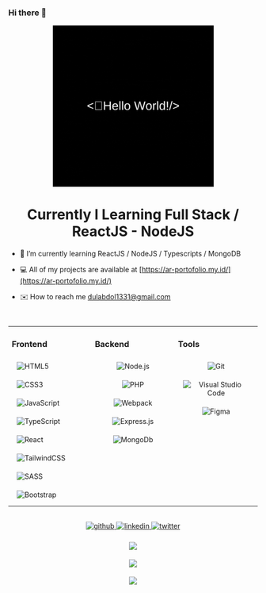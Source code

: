 ### Hi there 👋

<div align="center">
<img src="https://github.com/dulabdul/dulabdul/blob/main/welcome_greeting.gif?raw=true" align="center" height="325" alt='My Banner' />
</div>  
  
# <div align="center">Currently I Learning Full Stack / ReactJS - NodeJS</div>

- 🌱 I’m currently learning ReactJS / NodeJS / Typescripts / MongoDB

- 💻 All of my projects are available at [https://ar-portofolio.my.id/](https://ar-portofolio.my.id/)

- ✉️ How to reach me [dulabdol1331@gmail.com](mailto:dulabdol1331@gmail.com)

<br/>

<table><tr><td valign="top" width="33%">

### Frontend

<img style="margin: 10px" src="https://profilinator.rishav.dev/skills-assets/html5-original-wordmark.svg" alt="HTML5" height="50" />  
<img style="margin: 10px" src="https://profilinator.rishav.dev/skills-assets/css3-original-wordmark.svg" alt="CSS3" height="50" />  
<img style="margin: 10px" src="https://profilinator.rishav.dev/skills-assets/javascript-original.svg" alt="JavaScript" height="50" />  
<img style="margin: 10px" src="https://profilinator.rishav.dev/skills-assets/typescript-original.svg" alt="TypeScript" height="50" />  
<img alt='React' style="margin: 10px" src='https://img.shields.io/badge/react-%2320232a.svg?style=for-the-badge&logo=react&logoColor=%2361DAF'/> 
<img alt='TailwindCSS' style="margin: 10px" src='https://img.shields.io/badge/tailwindcss-%2338B2AC.svg?style=for-the-badge&logo=tailwind-css&logoColor=white'/> 
<img alt='SASS' style="margin: 10px" src='https://img.shields.io/badge/SASS-hotpink.svg?style=for-the-badge&logo=SASS&logoColor=white'/> 
<img alt='Bootstrap' style="margin: 10px" src='https://img.shields.io/badge/bootstrap-%23563D7C.svg?style=for-the-badge&logo=bootstrap&logoColor=white'/> 
</div>

</td><td valign="top" width="33%">

### Backend

<div align="center">  
<img style="margin: 10px" src="https://profilinator.rishav.dev/skills-assets/nodejs-original-wordmark.svg" alt="Node.js" height="50" />  
<img style="margin: 10px" src="https://profilinator.rishav.dev/skills-assets/php-original.svg" alt="PHP" height="50" />  
<img style="margin: 10px" src="https://profilinator.rishav.dev/skills-assets/webpack-original.svg" alt="Webpack" height="50" />  
<img style="margin: 10px" src="https://profilinator.rishav.dev/skills-assets/express-original-wordmark.svg" alt="Express.js" height="50" />  
<img style="margin: 10px" src="https://img.shields.io/badge/MongoDB-%234ea94b.svg?style=for-the-badge&logo=mongodb&logoColor=white" alt="MongoDb" />  
</div>

</td><td valign="top" width="33%">

### Tools

<div align="center">  
<img style="margin: 10px" src="https://profilinator.rishav.dev/skills-assets/git-scm-icon.svg" alt="Git" height="50" />  
<img style="margin: 10px" src="https://img.shields.io/badge/Visual%20Studio%20Code-0078d7.svg?style=for-the-badge&logo=visual-studio-code&logoColor=white" alt="Visual Studio Code" height='25'  />  
<img style="margin: 10px" src="https://img.shields.io/badge/figma-%23F24E1E.svg?style=for-the-badge&logo=figma&logoColor=white" alt="Figma"  /> 
 
</div>

</td></tr></table>

<br/>

<div align="center">
<a href="https://github.com/dulabdul" target="_blank">
<img src=https://img.shields.io/badge/github-%2324292e.svg?&style=for-the-badge&logo=github&logoColor=white alt=github style="margin-bottom: 5px;" />
</a> 
<a href="https://www.linkedin.com/in/abdul-rahman-2737131a1" target="_blank">
<img src=https://img.shields.io/badge/linkedin-%231E77B5.svg?&style=for-the-badge&logo=linkedin&logoColor=white alt=linkedin style="margin-bottom: 5px;" />
</a>
<a href="https://www.instagram.com/dul.abdul21/" target="_blank">
<img src=https://img.shields.io/badge/Instagram-%23E4405F.svg?style=for-the-badge&logo=Instagram&logoColor=white alt=twitter style="margin-bottom: 5px;" />
</a>
</div>

<br/>

<div align="center">
<img src="https://komarev.com/ghpvc/?username=thomasync&&style=flat-square" align="center" />
</div>

<br/>

<div align="center"><img src="https://github-readme-stats.vercel.app/api?username=dulabdul&show_icons=true&count_private=true&hide_border=true" align="center" /></div>
<br />

<div align="center"><img src="https://github-readme-stats.vercel.app/api/top-langs/?username=dulabdul&layout=compact" align="center" /></div>
<br />
